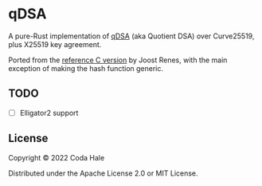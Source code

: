 # qDSA

A pure-Rust implementation of [qDSA](https://joostrenes.nl/publications/qdsa-eprint.pdf) (aka Quotient DSA) over
Curve25519, plus X25519 key agreement.

Ported from the [reference C version](https://joostrenes.nl/software/cref-g1.tar.gz) by Joost Renes, with the main
exception of making the hash function generic.

## TODO

- [ ] Elligator2 support

## License

Copyright © 2022 Coda Hale

Distributed under the Apache License 2.0 or MIT License.
